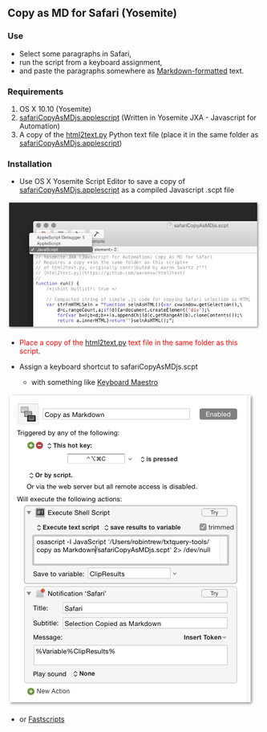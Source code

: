 ## Copy as MD for Safari (Yosemite)

### Use
- Select some paragraphs in Safari,
- run the script from a keyboard assignment,
- and paste the paragraphs somewhere as [Markdown-formatted](http://daringfireball.net/projects/markdown/syntax) text.

### Requirements
1. OS X 10.10 (Yosemite)
2. [safariCopyAsMDjs.applescript](./safariCopyAsMDjs.applescript) 
		(Written in Yosemite JXA - Javascript for Automation)
3. A copy of the [html2text.py](https://github.com/aaronsw/html2text) Python text file
		(place it in the same folder as [safariCopyAsMDjs.applescript](./safariCopyAsMDjs.applescript))

### Installation
- Use OS X Yosemite Script Editor to save a copy of [safariCopyAsMDjs.applescript](./safariCopyAsMDjs.applescript) as a compiled Javascript .scpt file

![](./SaveAsJavasScript-scpt.png)
		
- <font color=red>Place a copy of the [html2text.py](https://github.com/aaronsw/html2text) text file in the same folder as this script</font>.

- Assign a keyboard shortcut to safariCopyAsMDjs.scpt 
	- with something like [Keyboard Maestro](http://www.keyboardmaestro.com)

![](./KMAction.png)
			
- or [Fastscripts](http://www.red-sweater.com/fastscripts/) 

